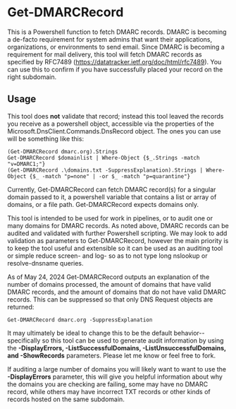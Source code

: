 # Get-DMARCRecord
This is a Powershell function to fetch DMARC records. DMARC is becoming a de-facto requirement for system admins that want their applications, organizations, or environments to send email. Since DMARC is becoming a requirement for mail delivery, this tool will fetch DMARC records as specified by RFC7489 (https://datatracker.ietf.org/doc/html/rfc7489). You can use this to confirm if you have successfully placed your record on the right subdomain. 


## Usage
This tool does **not** validate that record; instead this tool leaved the records you receive as a powershell object, accessible via the properties of the Microsoft.DnsClient.Commands.DnsRecord object. The ones you can use will be something like this:
```
(Get-DMARCRecord dmarc.org).Strings
Get-DMARCRecord $domainlist | Where-Object {$_.Strings -match "v=DMARC1;"}
(Get-DMARCRecord .\domains.txt -SuppressExplanation).Strings | Where-Object {$_ -match "p=none" | -or $_ -match "p=quarantine"}
```

Currently, Get-DMARCRecord can fetch DMARC record(s) for a singular domain passed to it, a powershell variable that contains a list or array of domains, or a file path. Get-DMARCRecord expects domains only.

This tool is intended to be used for work in pipelines, or to audit one or many domains for DMARC records. As noted above, DMARC records can be audited and validated with further Powershell scripting. We may look to add validation as parameters to Get-DMARCRecord, however the main priority is to keep the tool useful and extensible so it can be used as an auditing tool or simple reduce screen- and log- so as to not type long nslookup or resolve-dnsname queries.

As of May 24, 2024 Get-DMARCRecord outputs an explanation of the number of domains processed, the amount of domains that have valid DMARC records, and the amount of domains that do not have valid DMARC records.
This can be suppressed so that only DNS Request objects are returned:
```
Get-DMARCRecord dmarc.org -SuppressExplanation
```
It may ultimately be ideal to change this to be the default behavior-- specifically so this tool can be used to generate audit information by using the **-DisplayErrors, -ListSuccessfulDomains, -ListUnsuccessfulDomains, and -ShowRecords** parameters. Please let me know or feel free to fork.

If auditing a large number of domains you will likely want to want to use the **-DisplayErrors** parameter, this will give you helpful information about why the domains you are checking are failing, some may have no DMARC record, while others may have incorrect TXT records or other kinds of records hosted on the same subdomain.

